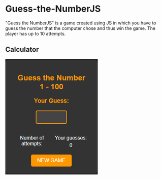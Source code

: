 # Guess-the-NumberJS

"Guess the NumberJS" is a game created using JS in which you have to guess the number that the computer chose and thus win the game. 
The player has up to 10 attempts.

## Calculator

![Calculator](attempts.png)
